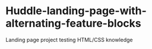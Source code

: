 # Huddle-landing-page-with-alternating-feature-blocks
 Landing page project testing HTML/CSS knowledge
